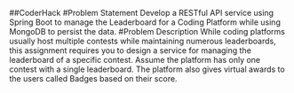 ##CoderHack
#Problem Statement
Develop a RESTful API service using Spring Boot to manage the Leaderboard for a Coding Platform while using MongoDB to persist the data.
#Problem Description
While coding platforms usually host multiple contests while maintaining numerous leaderboards, this assignment requires you to design a service for managing the leaderboard of a specific contest. Assume the platform has only one contest with a single leaderboard. The platform also gives virtual awards to the users called Badges based on their score.
